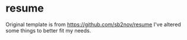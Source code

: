 # resume
Original template is from https://github.com/sb2nov/resume I've altered some things to better fit my needs.
